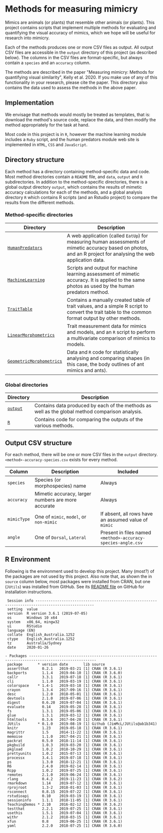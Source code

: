 # Methods for measuring mimicry


Mimics are animals (or plants) that resemble other animals (or
plants). This project contains scripts that implement multiple methods
for evaluating and quantifying the visual accuracy of mimics, which we
hope will be useful for research into mimicry.

Each of the methods produces one or more CSV
files as output. All output CSV files are accessible in the `output`
directory of this project (as described below). The columns in the CSV
files are format-specific, but always contain a `species` and an
`accuracy` column.

The methods are described in the paper "Measuring mimicry: Methods for quantifying visual similarity", Kelly
et al. 2020. If you make use of any of this functionality in your
research, please cite the paper.  This directory also contains the
data used to assess the methods in the above paper.

## Implementation

We envisage that methods would mostly be treated as templates, that
is: download the method's source code, replace the data, and then
modify the method appropriately for the task at hand.

Most code in this project is in `R`, however the machine learning module includes a `Ruby` script, and the human predators module web site is implemented in `HTML`, `CSS` and `JavaScript`.

## Directory structure
Each method has a directory containing method-specific data and code. Most method directories contain a `README` file, and `data`, `output` and `R` subdirectories. In addition to the method-specific directories, there is a global output directory `output`, which contains the results of mimetic accuracy calculations for each of the methods, and a global analysis directory `R` which contains R scripts (and an Rstudio project) to compare the results from the different methods.

### Method-specific directories

| Directory | Description |
| ------ | ----------- |
| [`HumanPredators`](HumanPredators) | A web application (called `EatUp`) for measuring human assessments of mimetic accuracy based on photos, and an R project for analysing the web application data. |
| [`MachineLearning`](MachineLearning) | Scripts and output for machine learning assessment of mimetic accuracy. It is applied to the same photos as used by the human predators method. |
| [`TraitTable`](TraitTable) | Contains a manually created table of trait values, and a simple R script to convert the trait table to the common format output by other methods. |
| [`LinearMorphometrics`](LinearMorphometrics) | Trait measurement data for mimics and models, and an `R` script to perform a multivariate comparison of mimics to models. |
| [`GeometricMorphometrics`](GeometricMorphometrics) | Data and `R` code for statistically analysing and comparing shapes (in this case, the body outlines of ant mimics and ants). |

### Global directories

| Directory | Description |
| --------- | ----------- |
| [`output`](output) | Contains data produced by each of the methods as well as the global method comparison analysis. |
| [`R`](R) | Contains code for comparing the outputs of the various methods. |

## Output CSV structure

For each method, there will be one or more CSV files in the `output` directory. `<method>-accuracy-species.csv` exists for every method.

| Column      | Description | Included |
| ------      | ----------- | -------- |
| `species`   | Species (or morphospecies) name | Always |
| `accuracy`  | Mimetic accuracy, larger numbers are more accurate | Always |
| `mimicType` | One of `mimic`, `model`, or `non-mimic` | If absent, all rows have an assumed value of `mimic` |
| `angle`     | One of `Dorsal`, `Lateral` | Present in files named `<method>-accuracy-species-angle.csv` |

## R Environment
<!-- Output from devtools::session_info() -->
Following is the environment used to develop this project. Many (most?) of the packages are not used by this project. Also note that, as shown the in `source` column below, most packages were installed from CRAN, but one (`JUtils`) was installed from GitHub. See its [README file](https://github.com/JimMcL/JUtils) on GitHub for installation instructions.

```
 Session info -------------------------------------------------------------------------------------------------
 setting  value                       
 version  R version 3.6.1 (2019-07-05)
 os       Windows 10 x64              
 system   x86_64, mingw32             
 ui       RStudio                     
 language (EN)                        
 collate  English_Australia.1252      
 ctype    English_Australia.1252      
 tz       Australia/Sydney            
 date     2020-01-26                  

- Packages -----------------------------------------------------------------------------------------------------
 package       * version date       lib source                        
 assertthat      0.2.1   2019-03-21 [1] CRAN (R 3.6.1)                
 backports       1.1.4   2019-04-10 [1] CRAN (R 3.6.0)                
 callr           3.3.1   2019-07-18 [1] CRAN (R 3.6.1)                
 cli             1.1.0   2019-03-19 [1] CRAN (R 3.6.1)                
 colorspace    * 1.4-1   2019-03-18 [1] CRAN (R 3.6.1)                
 crayon          1.3.4   2017-09-16 [1] CRAN (R 3.6.1)                
 desc            1.2.0   2018-05-01 [1] CRAN (R 3.6.1)                
 devtools        2.1.0   2019-07-06 [1] CRAN (R 3.6.1)                
 digest          0.6.20  2019-07-04 [1] CRAN (R 3.6.1)                
 evaluate        0.14    2019-05-28 [1] CRAN (R 3.6.1)                
 fs              1.3.1   2019-05-06 [1] CRAN (R 3.6.1)                
 glue            1.3.1   2019-03-12 [1] CRAN (R 3.6.1)                
 htmltools       0.3.6   2017-04-28 [1] CRAN (R 3.6.1)                
 JUtils        * 0.1.0   2019-08-19 [1] Github (JimMcL/JUtils@ab1b341)
 knitr           1.23    2019-05-18 [1] CRAN (R 3.6.1)                
 magrittr        1.5     2014-11-22 [1] CRAN (R 3.6.1)                
 memoise         1.1.0   2017-04-21 [1] CRAN (R 3.6.1)                
 packrat         0.5.0   2018-11-14 [1] CRAN (R 3.6.1)                
 pkgbuild        1.0.3   2019-03-20 [1] CRAN (R 3.6.1)                
 pkgload         1.0.2   2018-10-29 [1] CRAN (R 3.6.1)                
 prettyunits     1.0.2   2015-07-13 [1] CRAN (R 3.6.1)                
 processx        3.4.1   2019-07-18 [1] CRAN (R 3.6.1)                
 ps              1.3.0   2018-12-21 [1] CRAN (R 3.6.1)                
 R6              2.4.0   2019-02-14 [1] CRAN (R 3.6.1)                
 Rcpp            1.0.2   2019-07-25 [1] CRAN (R 3.6.1)                
 remotes         2.1.0   2019-06-24 [1] CRAN (R 3.6.1)                
 rlang           0.4.2   2019-11-23 [1] CRAN (R 3.6.2)                
 rmarkdown       1.14    2019-07-12 [1] CRAN (R 3.6.1)                
 rprojroot       1.3-2   2018-01-03 [1] CRAN (R 3.6.1)                
 rsconnect       0.8.15  2019-07-22 [1] CRAN (R 3.6.1)                
 rstudioapi      0.10    2019-03-19 [1] CRAN (R 3.6.1)                
 sessioninfo     1.1.1   2018-11-05 [1] CRAN (R 3.6.1)                
 TeachingDemos * 2.10    2016-02-12 [1] CRAN (R 3.6.2)                
 testthat        2.2.1   2019-07-25 [1] CRAN (R 3.6.1)                
 usethis         1.5.1   2019-07-04 [1] CRAN (R 3.6.1)                
 withr           2.1.2   2018-03-15 [1] CRAN (R 3.6.1)                
 xfun            0.8     2019-06-25 [1] CRAN (R 3.6.1)                
 yaml            2.2.0   2018-07-25 [1] CRAN (R 3.6.0)                
```
